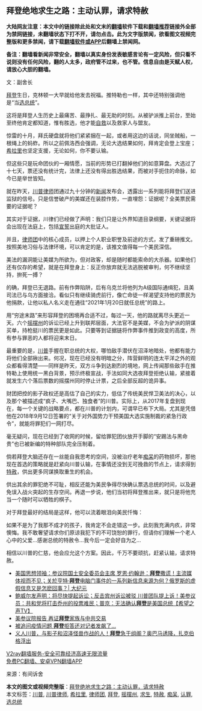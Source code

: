  <h2>拜登绝地求生之路：主动认罪，请求特赦</h2> <p class="notice"><b>大陆网友注意：本文中的链接除此处和文末的<a href="https://github.com/bannedbook/fanqiang" >翻墙</a>软件下载和<a href="https://github.com/killgcd/justmysocks/blob/master/README.md">翻墙推荐</a>链接外全部为禁网链接，未翻墙状态下打不开，请勿点击。此为文字版禁闻，欲看图文视频完整版和更多禁闻，请下载<a href="https://github.com/bannedbook/fanqiang">翻墙软件或APP</a>后翻墙上禁闻网。</p><p>备注：翻墙看新闻非常安全，翻墙以真实身份发表敏感言论有一定风险，但只看不说则没有任何风险，翻的人太多，政府管不过来，也不管。信息自由是天赋人权，请放心大胆的翻墙。</b></p>  <div class="entry"> <p><strong></strong></p> <p>文：副舍长</p> <p><a href="https://www.bannedbook.org/bnews/tag/%e6%8b%9c%e7%99%bb/" class="st_tag internal_tag" rel="tag" title="标签 拜登 下的日志">拜登</a>生日，克林顿一大早就给他发去祝福。推特勒也一样，其中还特别强调他是“当<a href="https://www.bannedbook.org/bnews/tag/%E9%80%89%E6%80%BB%E7%BB%9F/" class="st_tag internal_tag" rel="tag" title="标签 选总统 下的日志">选总统</a>”。</p> <p>这将是拜登人生历史上最痛苦、最挣扎、最无助的时刻。从被驴派推上前台，至始至终他肯定都知道，惟有胜选，他才能<span class='wp_keywordlink'><a href="https://www.bannedbook.org/forum5/topic42.html" title="萨斯、诚信与自救" target="_blank">自救</a></span>以及救家人与盟友。</p> <p>惊雷的十月，拜氏硬盘就将他们紧紧捆在一起，或者用这边的话说，同坐贼船，一根绳上的蚂蚱。所以之前佩洛西会强调，无论大选结果如何，拜肯定会登上宝座；<a href="https://www.bannedbook.org/bnews/tag/%e5%b8%8c%e6%8b%89%e9%87%8c/" class="st_tag internal_tag" rel="tag" title="标签 希拉里 下的日志">希拉里</a>也坚定支援，无论如何，你不要认输。</p>  <p>但这些只是玩命团伙的一厢情愿，当前的形势已打翻掉他们的如意算盘。大选过了十七天，票还没有统计完，法律上还没有得出胜选结果，而被对手扼住的命脉，如今已是举世皆知。</p> <p>就在昨天，<a href="https://www.bannedbook.org/bnews/tag/%E5%B7%9D%E6%99%AE%E5%BE%8B%E5%B8%88/" class="st_tag internal_tag" rel="tag" title="标签 川普律师 下的日志">川普律师</a>团通过九十分钟的<span class='wp_keywordlink_affiliate'><a href="https://www.bannedbook.org/" title="新闻">新闻</a></span>发布会，透露出一系列能将拜登们送进监狱的信号。只是信誉破产的美媒还在装腔作势，一直埋怨：证据呢？全美票民需要的证据呢？</p> <p>其实对于证据，川律们已经做了声明：我们只是让外界知道目录纲要，关键证据将会出现在法庭上，包括<span class='wp_keywordlink'><a href="https://www.bannedbook.org/forum5/topic17.html" title="宣誓与预言" target="_blank">宣誓</a></span>出庭的大批证人。</p> <p>并且，<a href="https://www.bannedbook.org/bnews/tag/%E5%BE%8B%E5%B8%88%E5%9B%A2/" class="st_tag internal_tag" rel="tag" title="标签 律师团 下的日志">律师团</a>中的核心成员，以押上个人职业职誉及前途的方式，发了重磅推文。按照美地习俗与法律环境，可以肯定的是，该推文值得每一个美民深信。</p> <p>美法的漏洞能让美媒为所欲为，但对政客，却是随时都能索命的大杀器。如果他们还有仅存的希望，就是在拜登身上：反正你放弃就无法逃脱被审判，何不继续坚持，拚死一搏？</p>  <p>的确，拜登已无退路。前有作弊陷阱，后有乌克兰将他列为A级国际通缉犯，且美司法已与乌方面接洽。看似只有继续骑虎前行，像亡命徒一样渴望支持他的票民为他捐款，让他以私人名义走在通往“2021年1月20日就任总统”的路上。</p> <p>用“穷途末路”来形容拜登的困境再合适不过，每过一天，他的路就离尽头更近一天。六个<a href="https://www.bannedbook.org/bnews/tag/%E6%91%87%E6%91%86%E5%B7%9E/" class="st_tag internal_tag" rel="tag" title="标签 摇摆州 下的日志">摇摆州</a>的诉讼已经上升到联邦层面，大法官不是美媒，不会为驴派的阴谋买单，持枪挺川的票民更是如此。只要等到证据链将作弊事件推到政变的高度，所有参与罪恶的人都将迎来末日。</p> <p>最重要的是，<a href="https://www.bannedbook.org/bnews/tag/%e5%b7%9d%e6%99%ae/" class="st_tag internal_tag" rel="tag" title="标签 川普 下的日志">川普</a>手握在职总统的大权，哪怕敌手潜伏在沼泽地暗处，他都有能力将他们全部揪出来。何况，现在已经没有明暗之分，阵营鲜明的连太平洋之外的观众都看得清楚——同样是昨天，双方斗争到达剧烈的境地，网上传闻那些敌手在推特勒上使用统一黑白背景，预示终极宣战，手法如同大选夜拜登拒绝认输，紧接着就发生六个落后票数的摇摆州同时停止计票，之后全部反超的诡异事。</p> <p>财团把控的影子政权还是高估了自己的实力，低估了传统美民悍卫美法的决心，以及那个被描述成“疯子、大嘴巴、独食者”的川普。实际上，从2017年复盘到现在，每一个关键的战略要点，都在川普的计划内，可谓早已布下大局。尤其是凭借他在2018年9月12日签署的“关于对外国势力干预美国大选实施制裁的紧急行政令”，就能将罪犯们一网打尽。</p> <p>毫无疑问，现在已经到了收网的时候，留给罪犯团伙放开手脚的“安踢法与黑命贵”也已被新编的特种部队完全压制着。</p>  <p>倘若拜登大脑还存在一丝能自我思考的空间，没被治疗老年<a href="https://www.bannedbook.org/bnews/tag/%E7%97%B4%E5%91%86/" class="st_tag internal_tag" rel="tag" title="标签 痴呆 下的日志">痴呆</a>的药物损坏，那他现在首选的策略就是赶紧向川普认输，在事情还没到无可挽救的节点上，请求得到<a href="https://www.bannedbook.org/bnews/tag/%E7%89%B9%E8%B5%A6/" class="st_tag internal_tag" rel="tag" title="标签 特赦 下的日志">特赦</a>，供出更多同谋换取重生的机会。</p> <p>供出其余的罪犯绝不可耻，相反还能为美民争得尽快确认票选总统的时间，以及避免误入战火突起的生存空间。再退一步说，他们当初将拜登推出来，就只是将他充当一个随时可以牺牲的棋子。</p> <p>对于拜登最好的结局是这样，他可以流着眼泪向美民忏悔：</p> <p>如果不是为了我那不成才的孩子，我肯定不会走错这一步。此刻我充满内疚，非常懊悔。我不敢奢望请求你们原谅我犯下的不可饶恕的罪行，但请你们理解一个老人心中的父爱…感谢总统的特赦令…我今后一定会好自为之…</p> <p>相信以川普的仁慈，他会应允这个方案。因此，千万不要顽抗，赶紧认输，请求特赦。</p>  <ul class='op-related-articles' title='相关阅读'> <li><a href='https://www.bannedbook.org/bnews/cbnews/20201123/1435796.html' target='_blank'>美国思想领袖：参议院国土安全委员会主席 罗恩·约翰逊：<b>拜登</b>撒谎！主流媒体视而不见；关於亨特·<b>拜登</b>电脑门事件的一系列新信息来源为何？俄罗斯的虚假信息又是怎麽回事？| 大纪元</a></li> <li><a href='https://www.bannedbook.org/bnews/cbnews/20201123/1435756.html' target='_blank'>鲍威尔发声明：将尽快提起诉讼；反击宾州诉讼被驳 川普团队提上诉！美参议员：共和党将打击乔州的投票难民；普京：无法确认<b>拜登</b>是美国总统【希望之声TV】</a></li> <li><a href='https://www.bannedbook.org/bnews/bannedvideo/20201123/1435683.html' target='_blank'>美参议院报告 再证<b>拜登</b>家族与中共交易</a></li> <li><a href='https://www.bannedbook.org/bnews/cnnews/20201123/1435635.html' target='_blank'>被追问疫情问题 <b>拜登</b>拒答还对记者发飙了…</a></li> <li><a href='https://www.bannedbook.org/bnews/bannedvideo/20201123/1435584.html' target='_blank'>义人川普，与影子和沼泽怪兽作战的人！<b>拜登</b>急于组阁？奥巴马诱降，扎克伯格浮出</a></li> </ul> <p class="texttj"> <a href="https://www.bannedbook.org/forum23/topic22702.html" target="_blank">V2ray翻墙服务-安全可靠经济高速无限流量</a><br/> <a href="https://github.com/bannedbook/fanqiang/wiki/%E7%A6%81%E9%97%BB%E7%BD%91%E5%AE%89%E5%8D%93%E7%BF%BB%E5%A2%99%E6%96%B0%E9%97%BBAPP" target="_blank">免费PC翻墙、安卓VPN翻墙APP</a></p><p>来源：有间诉舍</p><a name='sharetosocial'></a>       <div><b>本文的图文或视频完整版</b>：<a href='https://www.bannedbook.org/bnews/cbnews/20201123/1435748.html'>拜登绝地求生之路：主动认罪，请求特赦</a></div>  </div><!--END ENTRY--> <div class="postfooter"> <div>本文标签：<a href="https://www.bannedbook.org/bnews/tag/%e5%b7%9d%e6%99%ae/" rel="tag">川普</a>, <a href="https://www.bannedbook.org/bnews/tag/%E5%B7%9D%E6%99%AE%E5%BE%8B%E5%B8%88/" rel="tag">川普律师</a>, <a href="https://www.bannedbook.org/bnews/tag/%e5%b8%8c%e6%8b%89%e9%87%8c/" rel="tag">希拉里</a>, <a href="https://www.bannedbook.org/bnews/tag/%E5%BE%8B%E5%B8%88%E5%9B%A2/" rel="tag">律师团</a>, <a href="https://www.bannedbook.org/bnews/tag/%e6%8b%9c%e7%99%bb/" rel="tag">拜登</a>, <a href="https://www.bannedbook.org/bnews/tag/%E6%91%87%E6%91%86%E5%B7%9E/" rel="tag">摇摆州</a>, <a href="https://www.bannedbook.org/bnews/tag/%E6%B1%82%E7%94%9F/" rel="tag">求生</a>, <a href="https://www.bannedbook.org/bnews/tag/%E7%89%B9%E8%B5%A6/" rel="tag">特赦</a>, <a href="https://www.bannedbook.org/bnews/tag/%E7%97%B4%E5%91%86/" rel="tag">痴呆</a>, <a href="https://www.bannedbook.org/bnews/tag/%E8%AE%A4%E7%BD%AA/" rel="tag">认罪</a>, <a href="https://www.bannedbook.org/bnews/tag/%E9%80%89%E6%80%BB%E7%BB%9F/" rel="tag">选总统</a></div>  </div><!--END POSTFOOTER--> 